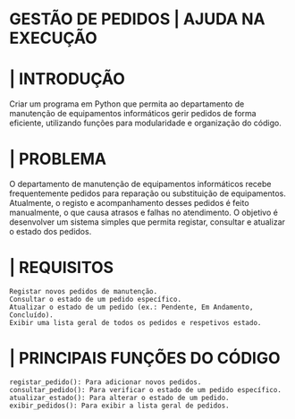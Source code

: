<h1>GESTÃO DE PEDIDOS | AJUDA NA EXECUÇÃO</h1>

<h1> | INTRODUÇÃO</h1>

<P>Criar um programa em Python que permita ao departamento de manutenção de equipamentos informáticos gerir pedidos de forma eficiente, utilizando funções para modularidade e organização do código.</P>

<h1> | PROBLEMA</h1>

<P>O departamento de manutenção de equipamentos informáticos recebe frequentemente pedidos para reparação ou substituição de equipamentos. Atualmente, o registo e acompanhamento desses pedidos é feito manualmente, o que causa atrasos e falhas no atendimento. O objetivo é desenvolver um sistema simples que permita registar, consultar e atualizar o estado dos pedidos.</P>

<H1> | REQUISITOS</H1>

    Registar novos pedidos de manutenção.
    Consultar o estado de um pedido específico.
    Atualizar o estado de um pedido (ex.: Pendente, Em Andamento, Concluído).
    Exibir uma lista geral de todos os pedidos e respetivos estado.
    
<H1> | PRINCIPAIS FUNÇÕES DO CÓDIGO</H1>

    registar_pedido(): Para adicionar novos pedidos.
    consultar_pedido(): Para verificar o estado de um pedido específico.
    atualizar_estado(): Para alterar o estado de um pedido.
    exibir_pedidos(): Para exibir a lista geral de pedidos.

<H1></H1>
  
